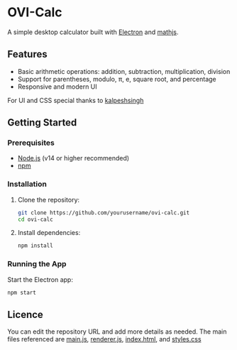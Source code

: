 # OVI-Calc

A simple desktop calculator built with [Electron](https://www.electronjs.org/) and [mathjs](https://mathjs.org/).

## Features

- Basic arithmetic operations: addition, subtraction, multiplication, division
- Support for parentheses, modulo, π, e, square root, and percentage
- Responsive and modern UI

For UI and CSS special thanks to [kalpeshsingh](https://codepen.io/kalpeshsingh)

## Getting Started

### Prerequisites

- [Node.js](https://nodejs.org/) (v14 or higher recommended)
- [npm](https://www.npmjs.com/)

### Installation

1. Clone the repository:
   ```sh
   git clone https://github.com/yourusername/ovi-calc.git
   cd ovi-calc

2. Install dependencies:
   ```sh
   npm install

### Running the App
Start the Electron app:
   ```sh
   npm start

```

## Licence
You can edit the repository URL and add more details as needed. The main files referenced are [main.js](http://_vscodecontentref_/1), [renderer.js](http://_vscodecontentref_/2), [index.html](http://_vscodecontentref_/3), and [styles.css](http://_vscodecontentref_/4)